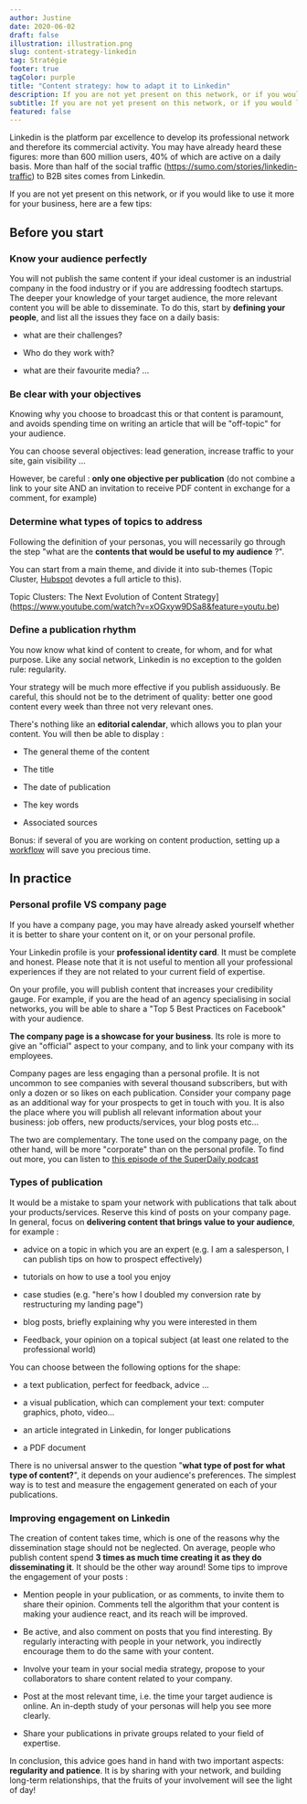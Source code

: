 ```yaml
---
author: Justine
date: 2020-06-02
draft: false
illustration: illustration.png
slug: content-strategy-linkedin
tag: Stratégie
footer: true
tagColor: purple
title: "Content strategy: how to adapt it to Linkedin"
description: If you are not yet present on this network, or if you would like to use it more for your company, here are some tips
subtitle: If you are not yet present on this network, or if you would like to use it more for your business, here are some tips
featured: false
---
```


Linkedin is the platform par excellence to develop its professional network and therefore its commercial activity. You may have already heard these figures: more than 600 million users, 40% of which are active on a daily basis. More than half of the social traffic (https://sumo.com/stories/linkedin-traffic) to B2B sites comes from Linkedin.

If you are not yet present on this network, or if you would like to use it more for your business, here are a few tips:

## Before you start

### Know your audience perfectly 

You will not publish the same content if your ideal customer is an industrial company in the food industry or if you are addressing foodtech startups. The deeper your knowledge of your target audience, the more relevant content you will be able to disseminate. To do this, start by **defining your people**, and list all the issues they face on a daily basis:

-   what are their challenges?

-   Who do they work with?

-   what are their favourite media? ...

### Be clear with your objectives

Knowing why you choose to broadcast this or that content is paramount, and avoids spending time on writing an article that will be "off-topic" for your audience.

You can choose several objectives: lead generation, increase traffic to your site, gain visibility ...

However, be careful : **only one objective per publication** (do not combine a link to your site AND an invitation to receive PDF content in exchange for a comment, for example)

### Determine what types of topics to address 

Following the definition of your personas, you will necessarily go through the step "what are the **contents that would be useful to my audience** ?".

You can start from a main theme, and divide it into sub-themes (Topic Cluster, [Hubspot](https://blog.hubspot.com/marketing/topic-clusters-seo) devotes a full article to this).

Topic Clusters: The Next Evolution of Content Strategy](https://www.youtube.com/watch?v=xOGxyw9DSa8&feature=youtu.be)

### Define a publication rhythm 

You now know what kind of content to create, for whom, and for what purpose. Like any social network, Linkedin is no exception to the golden rule: regularity.

Your strategy will be much more effective if you publish assiduously. Be careful, this should not be to the detriment of quality: better one good content every week than three not very relevant ones.

There's nothing like an **editorial calendar**, which allows you to plan your content. You will then be able to display :

-   The general theme of the content

-   The title

-   The date of publication

-   The key words

-   Associated sources

Bonus: if several of you are working on content production, setting up a [workflow](https://www.pilot.pm/fr/blog/content-workflow/) will save you precious time.

## In practice

### Personal profile VS company page 

If you have a company page, you may have already asked yourself whether it is better to share your content on it, or on your personal profile.

Your Linkedin profile is your **professional identity card**. It must be complete and honest. Please note that it is not useful to mention all your professional experiences if they are not related to your current field of expertise.

On your profile, you will publish content that increases your credibility gauge. For example, if you are the head of an agency specialising in social networks, you will be able to share a "Top 5 Best Practices on Facebook" with your audience.

**The company page is a showcase for your business**. Its role is more to give an "official" aspect to your company, and to link your company with its employees.

Company pages are less engaging than a personal profile. It is not uncommon to see companies with several thousand subscribers, but with only a dozen or so likes on each publication. Consider your company page as an additional way for your prospects to get in touch with you. It is also the place where you will publish all relevant information about your business: job offers, new products/services, your blog posts etc...

The two are complementary. The tone used on the company page, on the other hand, will be more "corporate" than on the personal profile. To find out more, you can listen to [this episode of the SuperDaily podcast](https://lesuperdaily.com/episode/linkedin-page-entreprise-vs-profil-perso/)

### Types of publication 

It would be a mistake to spam your network with publications that talk about your products/services. Reserve this kind of posts on your company page. In general, focus on **delivering content that brings value to your audience**, for example :

-   advice on a topic in which you are an expert (e.g. I am a salesperson, I can publish tips on how to prospect effectively)

-   tutorials on how to use a tool you enjoy

-   case studies (e.g. "here's how I doubled my conversion rate by restructuring my landing page")

-   blog posts, briefly explaining why you were interested in them

-   Feedback, your opinion on a topical subject (at least one related to the professional world)

You can choose between the following options for the shape:

-   a text publication, perfect for feedback, advice ...

-   a visual publication, which can complement your text: computer graphics, photo, video...

-   an article integrated in Linkedin, for longer publications

-   a PDF document

There is no universal answer to the question "**what type of post for what type of content?**", it depends on your audience's preferences. The simplest way is to test and measure the engagement generated on each of your publications.

### Improving engagement on Linkedin 

The creation of content takes time, which is one of the reasons why the dissemination stage should not be neglected. On average, people who publish content spend **3 times as much time creating it as they do disseminating it**. It should be the other way around! Some tips to improve the engagement of your posts :

-   Mention people in your publication, or as comments, to invite them to share their opinion. Comments tell the algorithm that your content is making your audience react, and its reach will be improved.

-   Be active, and also comment on posts that you find interesting. By regularly interacting with people in your network, you indirectly encourage them to do the same with your content.

-   Involve your team in your social media strategy, propose to your collaborators to share content related to your company.

-   Post at the most relevant time, i.e. the time your target audience is online. An in-depth study of your personas will help you see more clearly.

-   Share your publications in private groups related to your field of expertise.

In conclusion, this advice goes hand in hand with two important aspects: **regularity and patience**. It is by sharing with your network, and building long-term relationships, that the fruits of your involvement will see the light of day!
